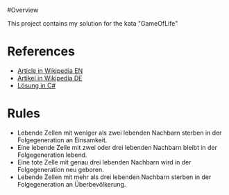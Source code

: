 ﻿#Overview

This project contains my solution for the kata "GameOfLife"

# References

- [Article in Wikipedia EN](http://en.wikipedia.org/wiki/Conway's_game_of_life)
- [Artikel in Wikipedia DE](http://de.wikipedia.org/wiki/Game_of_Life)
- [Lösung in C#](http://martinsaspects.blogspot.de/2011/01/conways-game-of-life-code-kata.html)

# Rules
- Lebende Zellen mit weniger als zwei lebenden Nachbarn sterben in der Folgegeneration an Einsamkeit.
- Eine lebende Zelle mit zwei oder drei lebenden Nachbarn bleibt in der Folgegeneration lebend.
- Eine tote Zelle mit genau drei lebenden Nachbarn wird in der Folgegeneration neu geboren.
- Lebende Zellen mit mehr als drei lebenden Nachbarn sterben in der Folgegeneration an Überbevölkerung.